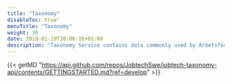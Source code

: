 ```yaml
---
title: "Taxonomy"
disableToc: true'
menuTitle: "Taxonomy"
weight: 30
date: 2019-01-19T20:06:16+01:00
description: "Taxonomy Service contains data commonly used by Arbetsförmedlingen. For example you can find all occupation names, all Unemployment Benefit Societies (a-kassor), local groups (SSYK), and much more."
---
```


{{< getMD "https://api.github.com/repos/JobtechSwe/jobtech-taxonomy-api/contents/GETTINGSTARTED.md?ref=develop" >}}



